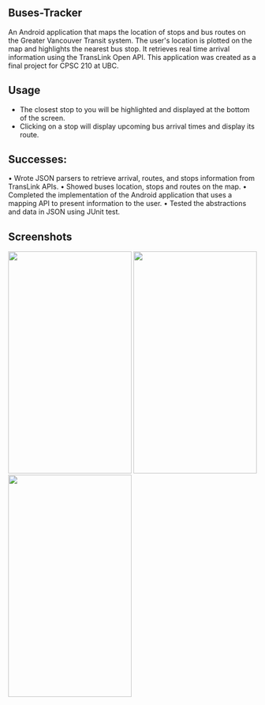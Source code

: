 ## Buses-Tracker

An Android application that maps the location of stops and bus routes on the Greater Vancouver Transit system. The user's location is plotted on the map and highlights the nearest bus stop. It retrieves real time arrival information using the TransLink Open API. This application was created as a final project for CPSC 210 at UBC.

## Usage 
  - The closest stop to you will be highlighted and displayed at the bottom of the screen.
  - Clicking on a stop will display upcoming bus arrival times and display its route.

## Successes:
• Wrote JSON parsers to retrieve arrival, routes, and stops information from TransLink APIs.
• Showed buses location, stops and routes on the map.
• Completed the implementation of the Android application that uses a mapping API to present information to the user.
• Tested the abstractions and data in JSON using JUnit test.

## Screenshots
<div>
  <img src="./screenshots/BusesAreUs-Basic.png" width="250" height="450" />
  <img src="./screenshots/BusesAreUs-StationSelected.png" width="250" height="450" />
  <img src="./screenshots/BusesAreUs-Arrivals.png" width="250" height="450" />
</div>
